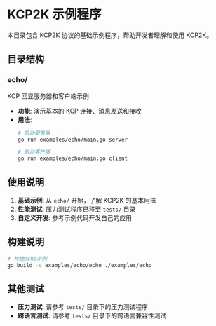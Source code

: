 # KCP2K 示例程序

本目录包含 KCP2K 协议的基础示例程序，帮助开发者理解和使用 KCP2K。

## 目录结构

### echo/
KCP 回显服务器和客户端示例
- **功能**: 演示基本的 KCP 连接、消息发送和接收
- **用法**: 
  ```bash
  # 启动服务器
  go run examples/echo/main.go server
  
  # 启动客户端
  go run examples/echo/main.go client
  ```

## 使用说明

1. **基础示例**: 从 `echo/` 开始，了解 KCP2K 的基本用法
2. **性能测试**: 压力测试程序已移至 `tests/` 目录
3. **自定义开发**: 参考示例代码开发自己的应用

## 构建说明

```bash
# 构建echo示例
go build -o examples/echo/echo ./examples/echo
```

## 其他测试

- **压力测试**: 请参考 `tests/` 目录下的压力测试程序
- **跨语言测试**: 请参考 `tests/` 目录下的跨语言兼容性测试